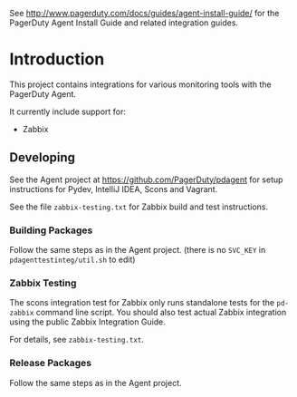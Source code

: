 
See http://www.pagerduty.com/docs/guides/agent-install-guide/ for the PagerDuty
Agent Install Guide and related integration guides.

# Introduction

This project contains integrations for various monitoring tools with the
PagerDuty Agent.

It currently include support for:

- Zabbix


## Developing

See the Agent project at https://github.com/PagerDuty/pdagent for setup
instructions for Pydev, IntelliJ IDEA, Scons and Vagrant.

See the file `zabbix-testing.txt` for Zabbix build and test instructions.


### Building Packages

Follow the same steps as in the Agent project. (there is no `SVC_KEY` in
`pdagenttestinteg/util.sh` to edit)

### Zabbix Testing

The scons integration test for Zabbix only runs standalone tests for the
`pd-zabbix` command line script. You should also test actual Zabbix integration
using the public Zabbix Integration Guide.

For details, see `zabbix-testing.txt`.


### Release Packages

Follow the same steps as in the Agent project.


